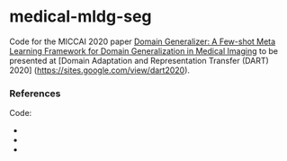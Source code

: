 # medical-mldg-seg
Code for the MICCAI 2020 paper [Domain Generalizer: A Few-shot Meta Learning Framework for Domain Generalization in Medical Imaging]() to be presented at [Domain Adaptation and Representation Transfer (DART) 2020] (https://sites.google.com/view/dart2020).




### References

Code:

- []() 
- []() 
- []() 
